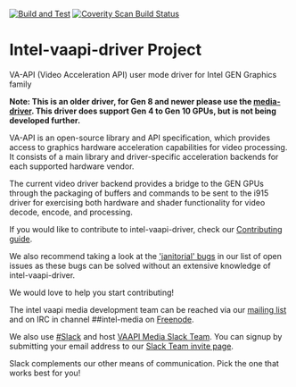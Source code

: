 [![Build and Test](https://github.com/DereckySany/intel-vaapi-driver/actions/workflows/main.yml/badge.svg)](https://github.com/DereckySany/intel-vaapi-driver/actions/workflows/main.yml)
[![Coverity Scan Build Status](https://scan.coverity.com/projects/11612/badge.svg)](https://scan.coverity.com/projects/01org-intel-vaapi-driver)

# Intel-vaapi-driver Project

VA-API (Video Acceleration API) user mode driver for Intel GEN Graphics family

**Note: This is an older driver, for Gen 8 and newer please use the [media-driver](https://github.com/intel/media-driver). This driver does support Gen 4 to Gen 10 GPUs, but is not being developed further.**

VA-API is an open-source library and API specification, which
provides access to graphics hardware acceleration capabilities
for video processing. It consists of a main library and
driver-specific acceleration backends for each supported hardware 
vendor.

The current video driver backend provides a bridge to the GEN GPUs through the packaging of buffers and
commands to be sent to the i915 driver for exercising both hardware and shader functionality for video
decode, encode, and processing.

If you would like to contribute to intel-vaapi-driver, check our [Contributing
guide](https://github.com/intel/intel-vaapi-driver/blob/master/CONTRIBUTING.md).

We also recommend taking a look at the ['janitorial'
bugs](https://github.com/intel/intel-vaapi-driver/issues?q=is%3Aopen+is%3Aissue+label%3AJanitorial)
in our list of open issues as these bugs can be solved without an
extensive knowledge of intel-vaapi-driver.

We would love to help you start contributing!

The intel vaapi media development team can be reached via our [mailing
list](https://lists.01.org/mailman/listinfo/intel-vaapi-media) and on IRC
in channel ##intel-media on [Freenode](https://freenode.net/kb/answer/chat).

We also use [#Slack](https://slack.com) and host [VAAPI Media Slack
Team](https://intel-media.slack.com).  You can signup by submitting your email
address to our [Slack Team invite page](https://slack-join-intel-media.herokuapp.com).

Slack complements our other means of communication.  Pick the one that works
best for you!

